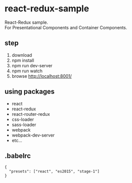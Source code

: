 # react-redux-sample
React-Redux sample.  
For Presentational Components and Container Components.

## step
1. download  
2. npm install  
3. npm run dev-server
4. npm run watch  
5. browse [http://localhost:8001/](http://localhost:8001/)

## using packages
* react
* react-redux
* react-router-redux
* css-loader
* sass-loader
* webpack
* webpack-dev-server
* etc...

## .babelrc
```
{
  "presets": ["react", "es2015", "stage-1"]
}
```
